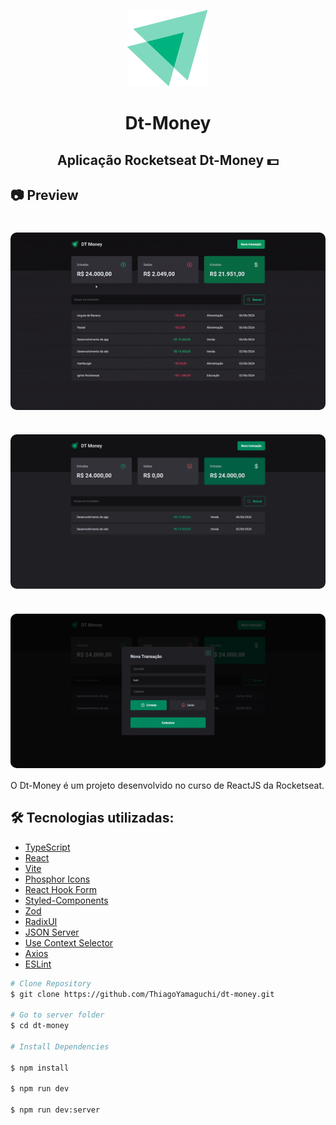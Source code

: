 <p align="center" >
<img src="src/assets/ignite-logo.svg" alt="last-commit" >
</p>
<h1 align="center">
    Dt-Money
</h1>

<h2 align="center"> Aplicação Rocketseat Dt-Money 💵 </h2>

<h2>📷 Preview </h2>
<h1 align="center">
  <div style="display: flex; flex-direction: row;">
    <img width="700" style="border-radius: 10px" height="auto" alt="Class-02" title="Class-02" src="public/dt-money.gif" />
  <div>
</h1>

<h1 align="center">
  <div style="display: flex; flex-direction: row;">
    <img width="700" style="border-radius: 10px" height="auto" alt="Class-02" title="Class-02" src="public/home.png" />
</h1>

<h1 align="center">
  <div style="display: flex; flex-direction: row;">
    <img width="700" style="border-radius: 10px" height="auto" alt="Class-02" title="Class-02" src="public/modal.png" />
  <div>
</h1>

O Dt-Money é um projeto desenvolvido no curso de ReactJS da Rocketseat. 

<h2 id="technologies"> 🛠 Tecnologias utilizadas: </h2>

- [TypeScript](https://www.typescriptlang.org/)
- [React](https://pt-br.reactjs.org/)
- [Vite](https://vitejs.dev/)
- [Phosphor Icons](https://phosphoricons.com/)
- [React Hook Form](https://github.com/react-hook-form/react-hook-form)
- [Styled-Components](https://styled-components.com/)
- [Zod](https://github.com/colinhacks/zod)
- [RadixUI](https://www.radix-ui.com/)
- [JSON Server](https://www.npmjs.com/package/json-server)
- [Use Context Selector](https://github.com/dai-shi/use-context-selector)
- [Axios](https://axios-http.com/ptbr/docs/intro)
- [ESLint](https://eslint.org/)

```bash
# Clone Repository
$ git clone https://github.com/ThiagoYamaguchi/dt-money.git

# Go to server folder
$ cd dt-money

# Install Dependencies

$ npm install

$ npm run dev

$ npm run dev:server
```